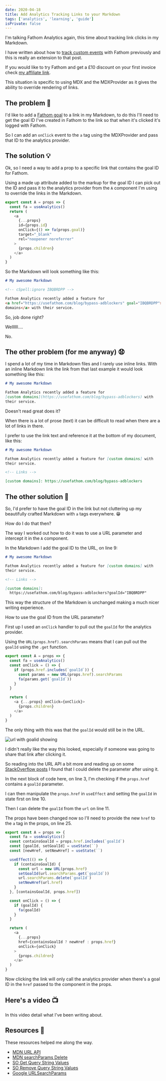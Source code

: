 ```yaml
---
date: 2020-04-18
title: Add Analytics Tracking Links to your Markdown
tags: ['analytics', 'learning', 'guide']
isPrivate: false
---
```


<script>
  import { YouTube } from 'sveltekit-embed'
</script>

I'm talking Fathom Analytics again, this time about tracking link
clicks in my Markdown.

I have written about how to [track custom events] with Fathom
previously and this is really an extension to that post.

If you would like to try Fathom and get a £10 discount on your first
invoice check [my affiliate link].

This situation is specific to using MDX and the MDXProvider as it
gives the ability to override rendering of links.

## The problem 🤔

I'd like to add a [Fathom goal] to a link in my Markdown, to do this
I'll need to get the goal ID I've created in Fathom to the link so
that when it's clicked it's logged with Fathom.

So I can add an `onClick` event to the `a` tag using the MDXProvider
and pass that ID to the analytics provider.

## The solution 💡

Ok, so I need a way to add a prop to a specific link that contains the
goal ID for Fathom.

Using a made up attribute added to the markup for the goal ID I can
pick out the ID and pass it to the analytics provider from the `A`
component I'm using to override the links in the Markdown.

```js {2,7}
export const A = props => {
  const fa = useAnalytics()
  return (
    <a
      {...props}
      id={props.id}
      onClick={() => fa(props.goal)}
      target="_blank"
      rel="noopener noreferrer"
    >
      {props.children}
    </a>
  )
}
```

So the Markdown will look something like this:

```md
# My awesome Markdown

<!-- cSpell:ignore IBQBRDPP -->

Fathom Analytics recently added a feature for
<a href="https://usefathom.com/blog/bypass-adblockers" goal="IBQBRDPP">custom
domains</a> with their service.
```

So, job done right?

<!-- cSpell:ignore Wellllll -->

Wellllll....

No.

## The other problem (for me anyway) 😧

I spend a lot of my time in Markdown files and I rarely use inline
links. With an inline Markdown link the link from that last example it
would look something like this:

```md
# My awesome Markdown

Fathom Analytics recently added a feature for
[custom domains](https://usefathom.com/blog/bypass-adblockers) with
their service.
```

Doesn't read great does it?

When there is a lot of prose (text) it can be difficult to read when
there are a lot of links in there.

I prefer to use the link text and reference it at the bottom of my
document, like this:

```md
# My awesome Markdown

Fathom Analytics recently added a feature for [custom domains] with
their service.

<!-- Links -->

[custom domains]: https://usefathom.com/blog/bypass-adblockers
```

## The other solution 🤯

So, I'd prefer to have the goal ID in the link but not cluttering up
my beautifully crafted Markdown with `a` tags everywhere. 😁

How do I do that then?

The way I worked out how to do it was to use a URL parameter and
intercept it in the `A` component.

In the Markdown I add the goal ID to the URL, on line 9:

```md {8-9}
# My awesome Markdown

Fathom Analytics recently added a feature for [custom domains] with
their service.

<!-- Links -->

[custom domains]:
  https://usefathom.com/blog/bypass-adblockers?goalId="IBQBRDPP"
```

This way the structure of the Markdown is unchanged making a much
nicer writing experience.

How to use the goal ID from the URL parameter?

First up I used an `onClick` handler to pull out the `goalId` for the
analytics provider.

Using the `URL(props.href).searchParams` means that I can pull out the
`goalId` using the `.get` function.

```js {3-8}
export const A = props => {
  const fa = useAnalytics()
  const onClick = () => {
    if (props.href.includes(`goalId`)) {
      const params = new URL(props.href).searchParams
      fa(params.get(`goalId`))
    }
  }

  return (
    <a {...props} onClick={onClick}>
      {props.children}
    </a>
  )
}
```

The only thing with this was that the `goalId` would still be in the
URL.

![url with goalid showing]

I didn't really like the way this looked, especially if someone was
going to share that link after clicking it.

So reading into the URL API a bit more and reading up on some
[StackOverflow posts] I found that I could delete the parameter after
using it.

In the next block of code here, on line 3, I'm checking if the
`props.href` contains a `goalId` parameter.

I can then manipulate the `props.href` in `useEffect` and setting the
`goalId` in state first on line 10.

Then I can delete the `goalId` from the `url` on line 11.

The props have been changed now so I'll need to provide the new `href`
to the `a` tag in the props, on line 25.

```js {3-5,7-14,17-19,25}
export const A = props => {
  const fa = useAnalytics()
  const containsGoalId = props.href.includes(`goalId`)
  const [goalId, setGoalId] = useState(``)
  const [newHref, setNewHref] = useState(``)

  useEffect(() => {
    if (containsGoalId) {
      const url = new URL(props.href)
      setGoalId(url.searchParams.get(`goalId`))
      url.searchParams.delete(`goalId`)
      setNewHref(url.href)
    }
  }, [containsGoalId, props.href])

  const onClick = () => {
    if (goalId) {
      fa(goalId)
    }
  }

  return (
    <a
      {...props}
      href={containsGoalId ? newHref : props.href}
      onClick={onClick}
    >
      {props.children}
    </a>
  )
}
```

Now clicking the link will only call the analytics provider when
there's a goal ID in the `href` passed to the component in the props.

## Here's a video 📺

In this video detail what I've been writing about.

<!-- cSpell:ignore Ihbx -->

<YouTube youTubeId="0BVIhZk" />

## Resources 📑

These resources helped me along the way.

- [MDN URL API]
- [MDN searchParams Delete]
- [SO Get Query String Values]
- [SO Remove Query String Values]
- [Google URLSearchParams]

<!-- Links -->

[my affiliate link]: https://usefathom.com/ref/HG492L
[track custom events]:
  https://scottspence.com/posts/track-custom-events-with-fathom-analytics/
[fathom goal]: https://usefathom.com/support/goals
[stackoverflow posts]: https://stackoverflow.com/a/12151322/1138354
[mdn url api]: https://developer.mozilla.org/en-US/docs/Web/API/URL
[mdn searchparams delete]:
  https://developer.mozilla.org/en-US/docs/Web/API/URLSearchParams/delete
[so get query string values]:
  https://stackoverflow.com/questions/901115/how-can-i-get-query-string-values-in-javascript
[so remove query string values]:
  https://stackoverflow.com/questions/22753052/remove-url-parameters-without-refreshing-page
[google urlsearchparams]:
  https://developers.google.com/web/updates/2016/01/urlsearchparams

<!-- Images -->

[url with goalid showing]:
  https://res.cloudinary.com/defkmsrpw/image/upload/q_auto,f_auto/v1614858537/scottspence.com/url-with-goalid-showing-a8b55efd542a1abaf4905a646549dea6.png
